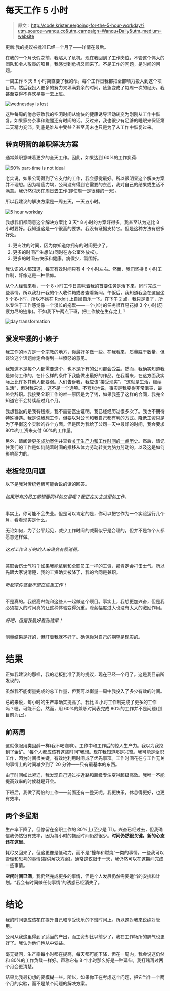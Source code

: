 # 每天工作 5 小时

> 原文：<http://code.krister.ee/going-for-the-5-hour-workday/?utm_source=wanqu.co&utm_campaign=Wanqu+Daily&utm_medium=website>

更新:我的提议被批准已经一个月了——详情在最后。

在我的一个月长假之前，我陷入了危机。现在我回到了工作岗位，不管这个伟大的团队和令人敬畏的项目，我感觉到危机又回来了。不是工作的问题，是时间的问题。

一周工作 5 天 8 小时简直要了我的命。每个工作日我都把全部精力投入到这个项目中。然后我投入更多的努力来填满剩余的时间，疲惫变成了每周一次的经历。我甚至变得不喜欢星期一去上班。

![wednesday is lost](img/41aed0e43ed54e67e7851c0fe7cc02b2.png)

这种每周的倦怠导致我的空闲时间从愉快的健康诱导活动转变为刚刚从工作中恢复。如果家务杂事和跑腿还有时间的话。反过来，我也很少有足够的睡眠来保证第二天精力充沛。到底是谁从中受益？甚至周末也只是为了从工作中恢复过来。

## 转向明智的兼职解决方案

通常兼职意味着更少的全天工作。因此，如果达到 60%的工作负荷:

![60% part-time is not ideal](img/adeb369f2e53c5a2ae214b09e0a9fb8c.png)

老实说，如果公司得到了它支付的工作，我会感觉最好。所以很明显这个解决方案并不理想。因为精疲力竭，公司没有得到它需要的东西，我对自己的结果或生活不满意。我仍然讨厌在周日去工作(即使周一是很棒的一天)。

所以我建议的解决方案是一周五天，一天五小时。

![5 hour workday](img/907fbb34ce4dec2c95cc485856511f0f.png)

我想我们都同意这个解决方案比 3 天* 8 小时的方案好得多。我甚至认为这比 8 小时要好。我知道这是一个很高的要求。我没有证据支持它。但是这种方法有很多好处。

1.  更专注的时间，因为你知道你拥有的时间更少了。
2.  更多的时间产生想法(同时在办公室外放松)。
3.  更多的时间去快乐和健康。病假少，氛围好。

我认识的人都知道，每天有效时间只有 4 个小时左右。然而，我们坚持 8 小时工作制，好像这是一种信仰。

从个人经验来看，一个 8 小时工作日意味着我的首要任务是活下来，同时完成一些事情。所以我打开我的个人收件箱或者查看新闻。午饭后，我知道我会在这里坐 5 个多小时，所以不妨在 Reddit 上自娱自乐一下。在下午 2 点，我只是累了，所以专注于工作感觉像一个漫长的拖累——一个小时的任务很容易花掉 3 个小时(筋疲力尽的迹象)。不如我下午两点下班，把工作放在生存之上？

![day transformation](img/a9b9f0be3bdd00cbd9bd849373b9f51e.png)

## 爱发牢骚的小婊子

我工作的地方是一个宗教的地方，你最好多做一些。在我看来，质量胜于数量，但谈论这个话题肯定会得到一些愤怒的意见。

我知道不是每个人都需要这个，也不是所有的公司都会受益。然而，我确实知道我是如何工作的，在什么样的条件下我能做出最好的作品。在我看来，在这方面我实际上比许多其他人都要弱。人们告诉我，我应该“接受现实”，“这就是生活，继续生活”，但对我来说，这不是一个选项。不夸张地说，事实是我变得非常沮丧，最终会辞职。我接受全职工作的唯一原因是为了钱，如果我签了这样的合同，我完全知道它不会持续超过几个月。

我想我说的是我有残疾。我不需要医生证明，我已经经历过很多次了。我也不期待特殊待遇。我是说我想工作，但要以对公司和我自己都有利的方式。降低工资只是为了平衡这个实验的各个方面。但是因为我给了公司一天中最好的时间，我会要求 80%的工资来支付 60%的工作量。

另外，请阅读[更多成功案例](https://www.fastcompany.com/3051448/why-sweden-is-shifting-to-a-6-hour-work-day)并查看[关于生产力和工作时间的一点历史](https://en.wikipedia.org/wiki/Eight-hour_day)。然后，请记住我们的工作是如何随着时间的推移从体力劳动转变为脑力劳动的，以及这是如何影响耐力的。

## 老板常见问题

以下是我对传统老板可能会说的话的回答。

###### 如果所有的员工都想要同样的交易呢？我正在失去这里的工作。

事实上，你可能不会失业。但是可以肯定的是，你可以把它作为一个实验运行几个月，看看现实是什么。

无论如何，为了公平起见，减少工作时间的减薪似乎是合理的，但并不是每个人都愿意这样做。

###### 这对工作 8 小时的人来说会有损道德。

兼职会伤士气吗？如果我能拿到和全职员工一样的工资，那肯定会打击士气。所以先跟大家说清楚，我的工资确实被降了，我的合同是兼职。

###### 听起来你甚至不想在这里工作！

不是真的。我很高兴能和这些人一起做这个项目。事实上，我想更加兴奋，但是我必须投入的时间真的让这种体验变得沉重。降薪幅度过大也没有太大的激励作用。

###### 好吧，但是我最好看到结果！

测量结果是好的，但盯着我就不好了。确保你对自己的期望是现实的。

# 结果

正如我建议的那样，我的老板批准了我的提议，现在已经一个月了。这是我目前所发现的。

虽然我不能衡量完成的总工作量，但我可以衡量一周中我投入了多少有效的时间。

总的来说，每小时的生产率确实提高了。我比 8 小时工作制完成了更多的工作吗？嗯，可能不会。然而，用 60%的兼职时间表完成 80%的工作并不是问题(到目前为止)。

## 前两周

这就像服用类固醇一样(我不喝咖啡)。工作中和工作后的惊人生产力。我以为我挖到了金矿。“每个人都应该有这些时间”我想。现在我知道那是兴奋。我可能是全职工作，因为时间很关键，有效地利用时间成了优先事项。工作时间花在与工作无关的事情上的时间减少到了 20 分钟——只有最基本的东西。

由于时间如此紧迫，我发现自己通过抄近路和超级专注变得超级高效。我唯一不能提高效率的时候就是开会。

下班后，我做了两倍的工作——前面还有一整天呢。我更快乐，休息得更好，也更有效率。

## 两个多星期

生产率下降了，但停留在全职工作的 80%上(至少是 T1)。兴奋已经过去，但我确信我仍然很有效率，因为每小时的拖延时间仍然很少。**时间仍然很关键。新的心态还在这里**。

耗尽又回来了。但这更像是低动力，而不是“撞车和燃烧”一类的事情。一些我可以管理和思考的事情(提供解决方案)。通常这仅限于一天，我仍然可以在这期间完成一些事情。

**空闲时间已满**。我仍然完成更多的事情，但是个人发展仍然需要适当的安排和计划。“我会有时间做任何事情”的诱惑已经消失了。

# 结论

我的时间更应该花在提升自己和享受快乐的下班时间上。所以这对我来说绝对管用。

公司从我这里得到了适当的产出，而工资却比以前少了，我在工作场所的脾气也更好了。我认为他们也从中受益。

毫无疑问，生产率每小时都在提高，每天都可能下降，但在一周内，我会说这仍然和 80%的工作负载一样好。声称它有 8 个小时那么好是一种延伸。我打赌再过两个月会更清楚。

结果比我最初想的要模糊一些。所以，如果你正在考虑这个问题，把它当作一个两个月的实验，而不是某个问题的解决方案。